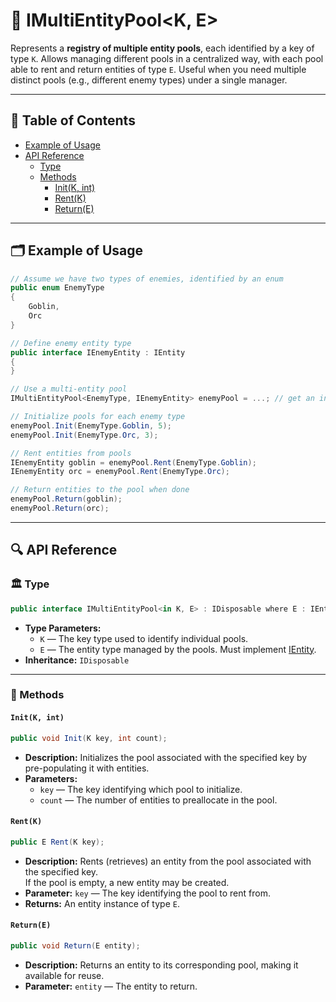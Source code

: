 # 🧩 IMultiEntityPool<K, E>

Represents a **registry of multiple entity pools**, each identified by a key of type `K`. Allows managing different
pools in a centralized way, with each pool able to rent and return entities of type `E`. Useful when you need multiple
distinct pools (e.g., different enemy types) under a single manager.

---

## 📑 Table of Contents

- [Example of Usage](#-example-of-usage)
- [API Reference](#-api-reference)
    - [Type](#-type)
    - [Methods](#-methods)
        - [Init(K, int)](#initk-int)
        - [Rent(K)](#rentk)
        - [Return(E)](#returne)

---

## 🗂 Example of Usage

```csharp
// Assume we have two types of enemies, identified by an enum
public enum EnemyType
{
    Goblin,
    Orc
}
```

```csharp
// Define enemy entity type
public interface IEnemyEntity : IEntity
{
}
```

```csharp
// Use a multi-entity pool
IMultiEntityPool<EnemyType, IEnemyEntity> enemyPool = ...; // get an instance

// Initialize pools for each enemy type
enemyPool.Init(EnemyType.Goblin, 5);
enemyPool.Init(EnemyType.Orc, 3);

// Rent entities from pools
IEnemyEntity goblin = enemyPool.Rent(EnemyType.Goblin);
IEnemyEntity orc = enemyPool.Rent(EnemyType.Orc);

// Return entities to the pool when done
enemyPool.Return(goblin);
enemyPool.Return(orc);
```

---

## 🔍 API Reference

### 🏛️ Type <div id="-type"></div>

```csharp
public interface IMultiEntityPool<in K, E> : IDisposable where E : IEntity
```

- **Type Parameters:**
    - `K` — The key type used to identify individual pools.
    - `E` — The entity type managed by the pools. Must implement [IEntity](../Entities/IEntity.md).
- **Inheritance:** `IDisposable`

---

### 🏹 Methods

#### `Init(K, int)`

```csharp
public void Init(K key, int count);
```

- **Description:** Initializes the pool associated with the specified key by pre-populating it with entities.
- **Parameters:**
    - `key` — The key identifying which pool to initialize.
    - `count` — The number of entities to preallocate in the pool.

#### `Rent(K)`

```csharp
public E Rent(K key);
```

- **Description:** Rents (retrieves) an entity from the pool associated with the specified key.  
  If the pool is empty, a new entity may be created.
- **Parameter:** `key` — The key identifying the pool to rent from.
- **Returns:** An entity instance of type `E`.

#### `Return(E)`

```csharp
public void Return(E entity);
```

- **Description:** Returns an entity to its corresponding pool, making it available for reuse.
- **Parameter:** `entity` — The entity to return.